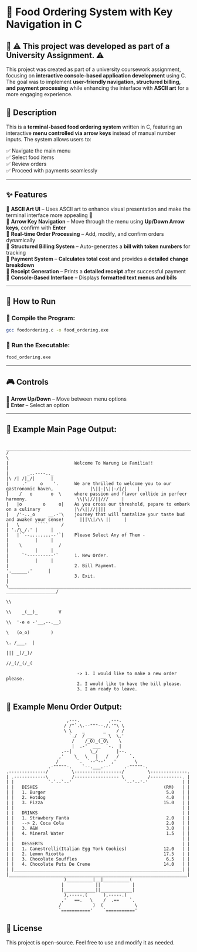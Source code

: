 # 🍔 Food Ordering System with Key Navigation in C

## 📌 **⚠️ This project was developed as part of a University Assignment. ⚠️**
This project was created as part of a university coursework assignment, focusing on **interactive console-based application development** using C. The goal was to implement **user-friendly navigation, structured billing, and payment processing** while enhancing the interface with **ASCII art** for a more engaging experience.

## 📌 Description
This is a **terminal-based food ordering system** written in C, featuring an interactive **menu controlled via arrow keys** instead of manual number inputs. The system allows users to:

✅ Navigate the main menu  
✅ Select food items  
✅ Review orders  
✅ Proceed with payments seamlessly  

---

## ✨ Features
🔹 **ASCII Art UI** – Uses ASCII art to enhance visual presentation and make the terminal interface more appealing 🎨  
🔹 **Arrow Key Navigation** – Move through the menu using **Up/Down Arrow keys**, confirm with **Enter**  
🔹 **Real-time Order Processing** – Add, modify, and confirm orders dynamically  
🔹 **Structured Billing System** – Auto-generates a **bill with token numbers** for tracking  
🔹 **Payment System** – **Calculates total cost** and provides a **detailed change breakdown**  
🔹 **Receipt Generation** – Prints a **detailed receipt** after successful payment  
🔹 **Console-Based Interface** – Displays **formatted text menus and bills**  

---

## 🚀 How to Run
### 🔹 Compile the Program:
```sh
gcc foodordering.c -o food_ordering.exe
```
### 🔹 Run the Executable:
```sh
food_ordering.exe
```

---

## 🎮 Controls
🎯 **Arrow Up/Down** – Move between menu options  
🎯 **Enter** – Select an option  

---

## 📜 Example Main Page Output:
```
 _________________________________________________________________________________________________________________
/                                                                                                                 \
|                         Welcome To Warung Le Familia!!                                                          |
|       _..----.._                                                                               |\ /| /|_/|      |
|     .'     o    '.      We are thrilled to welcome you to our gastronomic haven,              |\||-|\||-/|/|    |
|    /   o       o  \     where passion and flavor collide in perfecr harmony.                   \\|\|//||///     |
|   |o        o     o|    As you cross our threshold, pepare to embark on a culinary             |\/\||//||||     |
|   /'-.._o     __.-'\    journey that will tantalize your taste bud and awaken your sense!      |||\\|/\\ ||     |
|   \      `````     /                                                                           | './\_/.' |     |
|   |``--........--'`|    Please Select Any of Them -                                            |          |     |
|    \              /                                                                            |          |     |
|     `'----------'`      1. New Order.                                                          |          |     |
|                         2. Bill Payment.                                                        '.______.'      |
|                         3. Exit.                                                                                |
\_____________________________________________________________________________________________ ___________________/
                                                                                              \\
                                                                                               \\    _(__)_        V
                                                                                                \\  '-e e -'__,--.__)
                                                                                                 \   (o_o)        )
                                                                                                       \. /___.  |
                                                                                                        ||| _)/_)/
                                                                                                        //_(/_(/_(
															   																							 
                           -> 1. I would like to make a new order please.
                           2. I would like to have the bill please.
                           3. I am ready to leave.
```

## 📜 Example Menu Order Output:
```												  
                       ,---.           ,---.
                      / /"`.\.--"""--./,'"\ \
                      \ \    _       _    / /
                        `./  / __   __ \  \,'
                         /    /_O)_(_O\    \
                         |  .-'  ___  `-.  |
                     .--|       \_/       |--.
                    ,'    \   \   |   /   /    `.
                   /       `.  `--^--'  ,'       \
                .-"""""-.    `--.___.--'     .-"""""-.
.--------------/         \------------------/         \--------------.
| .------------\         /----------------- \         /------------. |
| |             `-`--`--'                    `--'--'-'             | |	
| |   DISHES                                                (RM)   | |
| |   1. Burger                                              5.0   | |
| |   2. Hotdog                                              4.0   | |
| |   3. Pizza                                              15.0   | |
| |                                                                | |
| |   DRINKS                                                       | |
| |   1. Strawbery Fanta                                     2.0   | |
| |   --> 2. Coca Cola                                       2.0   | |
| |   3. A&W                                                 3.0   | |
| |   4. Mineral Water                                       1.5   | |
| |                                                                | |
| |   DESSERTS                                                     | |
| |   1. Canestrelli(Italian Egg York Cookies)              12.0   | |
| |   2. Lemon Ricotta                                      17.5   | |
| |   3. Chocolate Souffles                                  6.5   | |
| |   4. Chocolate Puts De Creme                            14.0   | |
| |________________________________________________________________| |
|____________________________________________________________________|
                      )__________|__|__________(
                     |            ||            |
                     |____________||____________|
                      ),-----.(      ),-----.(
                     ,'   ==.   \    /  .==    `.
                    /            )  (            \
                    `==========='    `==========='
```

## 📌 License
This project is open-source. Feel free to use and modify it as needed.
